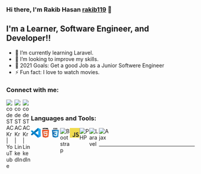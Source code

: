 ### Hi there, I'm Rakib Hasan [rakib119] 👋

## I'm a Learner, Software Engineer, and Developer!!
- 🌱 I’m currently learning Laravel.
- 👯 I’m looking to improve my skills.
- 🥅 2021 Goals: Get a good Job as a Junior Softwere Engineer
- ⚡ Fun fact: I love to watch movies.

### Connect with me:

[<img align="left" alt="codeSTACKr | YouTube" width="22px" src="https://cdn.jsdelivr.net/npm/simple-icons@v3/icons/facebook.svg" />][facebook]
[<img align="left" alt="codeSTACKr | LinkedIn" width="22px" src="https://cdn.jsdelivr.net/npm/simple-icons@v3/icons/linkedin.svg" />][linkedin]
[<img align="left" alt="codeSTACKr | LinkedIn" width="22px" src="https://cdn.jsdelivr.net/npm/simple-icons@v3/icons/telegram.svg" />][telegram]

<br />

### Languages and Tools:

<img align="left" alt="Visual Studio Code" width="26px" src="https://raw.githubusercontent.com/github/explore/80688e429a7d4ef2fca1e82350fe8e3517d3494d/topics/visual-studio-code/visual-studio-code.png" />
<img align="left" alt="HTML5" width="26px" src="https://raw.githubusercontent.com/github/explore/80688e429a7d4ef2fca1e82350fe8e3517d3494d/topics/html/html.png" />
<img align="left" alt="CSS3" width="26px" src="https://raw.githubusercontent.com/github/explore/80688e429a7d4ef2fca1e82350fe8e3517d3494d/topics/css/css.png" />

<img align="left" alt="Bootstrap" width="26px" src="https://raw.githubusercontent.com/github/explore/80688e429a7d4ef2fca1e82350fe8e3517d3494d/topics/sass/bootstrap.png" />

<img align="left" alt="JavaScript" width="26px" src="https://raw.githubusercontent.com/github/explore/80688e429a7d4ef2fca1e82350fe8e3517d3494d/topics/javascript/javascript.png" />
<img align="left" alt="PHP" width="26px" src="https://upload.wikimedia.org/wikipedia/commons/2/27/PHP-logo.svg" />

<img align="left" alt="Laravel" width="26px" src="https://upload.wikimedia.org/wikipedia/commons/9/9a/Laravel.svg" />

<img align="left" alt="Ajax" width="26px" src="https://icon-library.com/images/ajax-icon/ajax-icon-7.jpg" />

<br />
<br />

---

[facebook]: https://www.facebook.com/rakib.hasan.313924
[linkedin]: https://www.linkedin.com/in/rakib-hasan-a0b6291a3/
[telegram ]: https://t.me/md_rakib_hasan
[rakib119 ]: https://www.linkedin.com/in/rakib-hasan-a0b6291a3/
